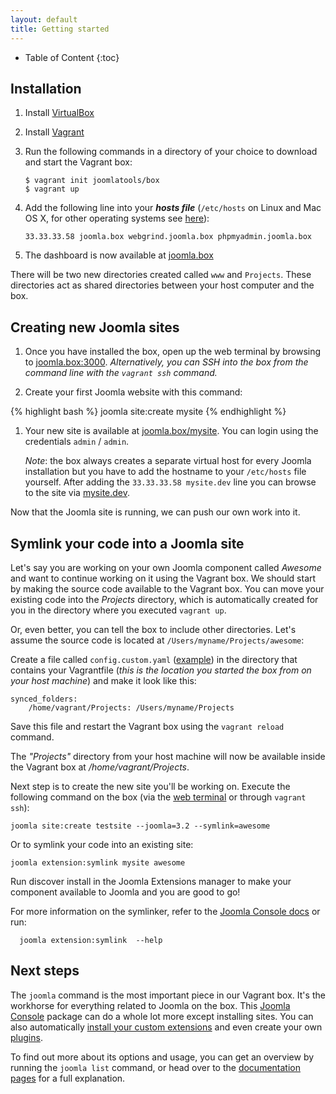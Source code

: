 ```yaml
---
layout: default
title: Getting started
---
```


* Table of Content
{:toc}

## Installation

1. Install [VirtualBox](https://www.virtualbox.org/wiki/Downloads)
1. Install [Vagrant](https://www.vagrantup.com/downloads.html)
1. Run the following commands in a directory of your choice to download and start the Vagrant box:

    `$ vagrant init joomlatools/box`<br />
    `$ vagrant up`

1. Add the following line into your ***hosts file*** (`/etc/hosts` on Linux and Mac OS X, for other operating systems see [here][1]):

    `33.33.33.58 joomla.box webgrind.joomla.box phpmyadmin.joomla.box`

1. The dashboard is now available at [joomla.box](http://joomla.box)

There will be two new directories created called `www` and `Projects`. These directories act as shared directories between your host computer and the box.

## Creating new Joomla sites

1. Once you have installed the box, open up the web terminal by browsing to [joomla.box:3000](http://joomla.box:3000). _Alternatively, you can SSH into the box from the command line with the `vagrant ssh` command._

1. Create your first Joomla website with this command:

{% highlight bash %}
joomla site:create mysite
{% endhighlight %}

1. Your new site is available at [joomla.box/mysite](http://joomla.box/mysite). You can login using the credentials  `admin` / `admin`.

    _Note_: the box always creates a separate virtual host for every Joomla installation but you have to add the hostname to your `/etc/hosts` file yourself. After adding the `33.33.33.58 mysite.dev` line you can browse to the site via [mysite.dev](http://mysite.dev).

Now that the Joomla site is running, we can push our own work into it.

## Symlink your code into a Joomla site

Let's say you are working on your own Joomla component called _Awesome_ and want to continue working on it using the Vagrant box. We should start by making the source code available to the Vagrant box. You can move your existing code into the _Projects_ directory, which is automatically created for you in the directory where you executed `vagrant up`.

Or, even better, you can tell the box to include other directories. Let's assume the source code is located at `/Users/myname/Projects/awesome`:

Create a file called `config.custom.yaml` ([example](https://github.com/joomlatools/joomla-vagrant/blob/master/config.custom.yaml-dist)) in the directory that contains your Vagrantfile (_this is the location you started the box from on your host machine_) and make it look like this:

    synced_folders:
        /home/vagrant/Projects: /Users/myname/Projects

Save this file and restart the Vagrant box using the `vagrant reload` command.

The _"Projects"_ directory from your host machine will now be available inside the Vagrant box at _/home/vagrant/Projects_.

Next step is to create the new site you'll be working on. Execute the following command on the box (via the [web terminal](http://joomla.box:3000) or through `vagrant ssh`):

    joomla site:create testsite --joomla=3.2 --symlink=awesome

Or to symlink your code into an existing site:

    joomla extension:symlink mysite awesome

Run discover install in the Joomla Extensions manager to make your component available to Joomla and you are good to go!

For more information on the symlinker, refer to the [Joomla Console docs](../console/2-usage.html) or run:

      joomla extension:symlink  --help

## Next steps

The `joomla` command is the most important piece in our Vagrant box. It's the workhorse for everything related to Joomla on the box. This [Joomla Console](../console.html) package can do a whole lot more except installing sites. You can also automatically [install your custom extensions](../console/2-usage.html#install-joomla-extensions) and even create your own [plugins](../console/3-plugins.html).

To find out more about its options and usage, you can get an overview by running the `joomla list` command, or head over to the [documentation pages](../console/2-usage.html) for a full explanation.

   [1]: http://en.wikipedia.org/wiki/Hosts_(file)#Location_in_the_file_system